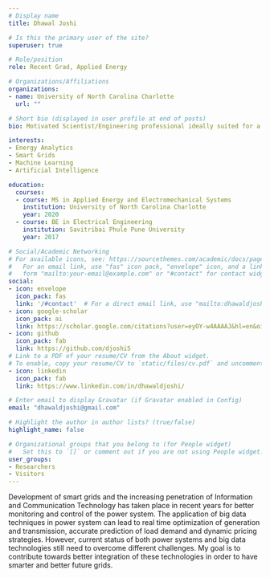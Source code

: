 ```yaml
---
# Display name
title: Dhawal Joshi

# Is this the primary user of the site?
superuser: true

# Role/position
role: Recent Grad, Applied Energy

# Organizations/Affiliations
organizations:
- name: University of North Carolina Charlotte
  url: ""

# Short bio (displayed in user profile at end of posts)
bio: Motivated Scientist/Engineering professional ideally suited for a challenging role as a Data Scientist. Adept at developing algorithms for timeseries analysis, data processing and data mining. Passionate about energy and making our grids smarter and better. 

interests:
- Energy Analytics
- Smart Grids
- Machine Learning
- Artificial Intelligence

education:
  courses:
  - course: MS in Applied Energy and Electromechanical Systems
    institution: University of North Carolina Charlotte
    year: 2020
  - course: BE in Electrical Engineering
    institution: Savitribai Phule Pune University
    year: 2017

# Social/Academic Networking
# For available icons, see: https://sourcethemes.com/academic/docs/page-builder/#icons
#   For an email link, use "fas" icon pack, "envelope" icon, and a link in the
#   form "mailto:your-email@example.com" or "#contact" for contact widget.
social:
- icon: envelope
  icon_pack: fas
  link: '/#contact'  # For a direct email link, use "mailto:dhawaldjoshi@gmail.com".
- icon: google-scholar
  icon_pack: ai
  link: https://scholar.google.com/citations?user=eyOY-w4AAAAJ&hl=en&oi=ao
- icon: github
  icon_pack: fab
  link: https://github.com/djoshi5
# Link to a PDF of your resume/CV from the About widget.
# To enable, copy your resume/CV to `static/files/cv.pdf` and uncomment the lines below.
- icon: linkedin
  icon_pack: fab
  link: https://www.linkedin.com/in/dhawaldjoshi/

# Enter email to display Gravatar (if Gravatar enabled in Config)
email: "dhawaldjoshi@gmail.com"

# Highlight the author in author lists? (true/false)
highlight_name: false

# Organizational groups that you belong to (for People widget)
#   Set this to `[]` or comment out if you are not using People widget.
user_groups:
- Researchers
- Visitors
---
```


Development of smart grids and the increasing penetration of Information and Communication Technology has taken place in recent years for better monitoring and control of the power system. The application of big data techniques in power system can lead to real time optimization of generation and transmission, accurate prediction of load demand and dynamic pricing strategies. However, current status of both power systems and big data technologies still need to overcome different challenges. My goal is to contribute towards better integration of these technologies in order to have smarter and better future grids.